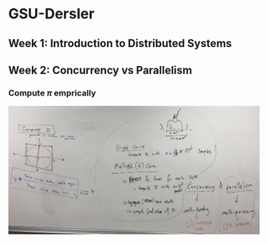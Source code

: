 # GSU-Dersler

## Week 1: Introduction to Distributed Systems

## Week 2: Concurrency vs Parallelism

### Compute $\pi$ emprically
![](compute_pi.JPG)
